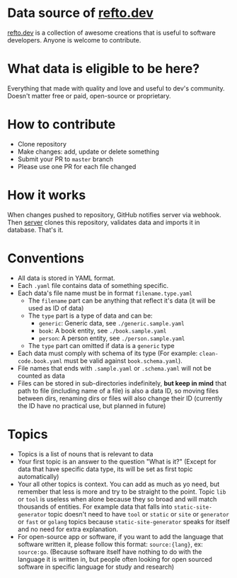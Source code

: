 # Data source of [refto.dev](https://refto.dev)
[refto.dev](https://refto.dev) is a collection of awesome creations that is useful to software developers. Anyone is welcome to contribute.

# What data is eligible to be here?
Everything that made with quality and love and useful to dev's community. Doesn't matter free or paid, open-source or proprietary. 

# How to contribute
* Clone repository
* Make changes: add, update or delete something
* Submit your PR to `master` branch
* Please use one PR for each file changed

# How it works
When changes pushed to repository, GitHub notifies server via webhook. Then [server](https://github.com/refto/server) clones this repository, validates data and imports it in database. That's it.

# Conventions
* All data is stored in YAML format.
* Each `.yaml` file contains data of something specific. 
* Each data's file name must be in format `filename.type.yaml`
    * The `filename` part can be anything that reflect it's data (it will be used as ID of data)
    * The `type` part is a type of data and can be:
        * `generic`: Generic data, see `./generic.sample.yaml`
        * `book`: A book entity, see `./book.sample.yaml`
        * `person`: A person entity, see `./person.sample.yaml`
    * The `type` part can omitted if data is a `generic` type 
* Each data must comply with schema of its type (For example: `clean-code.book.yaml` must be valid against `book.schema.yaml`).
* File names that ends with `.sample.yaml` or `.schema.yaml` will not be counted as data
* Files can be stored in sub-directories indefinitely, **but keep in mind** that path to file (including name of a file) is also a data ID, so moving files between dirs, renaming dirs or files will also change their ID (currently the ID have no practical use, but planned in future)

# Topics
* Topics is a list of nouns that is relevant to data
* Your first topic is an answer to the question "What is it?" (Except for data that have specific data type, its will be set as first topic automatically)
* Your all other topics is context. You can add as much as yo need, but remember that less is more and try to be straight to the point. Topic `lib` or `tool` is useless when alone because they so broad and will match thousands of entities. For example data that falls into `static-site-generator` topic doesn't need to have `tool` or `static` or `site` or `generator` or `fast` or `golang` topics because `static-site-generator` speaks for itself and no need for extra explanation. 
* For open-source app or software, if you want to add the language that software written it, please follow this format: `source:{lang}`, ex: `source:go`. (Because software itself have nothing to do with the language it is written in, but people often looking for open sourced software in specific language for study and research)


    